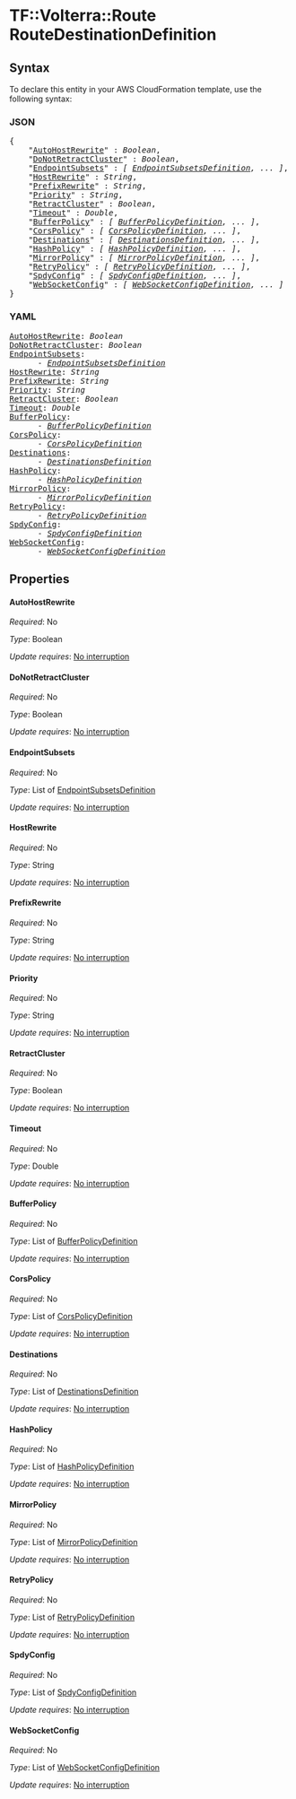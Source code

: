 # TF::Volterra::Route RouteDestinationDefinition

## Syntax

To declare this entity in your AWS CloudFormation template, use the following syntax:

### JSON

<pre>
{
    "<a href="#autohostrewrite" title="AutoHostRewrite">AutoHostRewrite</a>" : <i>Boolean</i>,
    "<a href="#donotretractcluster" title="DoNotRetractCluster">DoNotRetractCluster</a>" : <i>Boolean</i>,
    "<a href="#endpointsubsets" title="EndpointSubsets">EndpointSubsets</a>" : <i>[ <a href="endpointsubsetsdefinition.md">EndpointSubsetsDefinition</a>, ... ]</i>,
    "<a href="#hostrewrite" title="HostRewrite">HostRewrite</a>" : <i>String</i>,
    "<a href="#prefixrewrite" title="PrefixRewrite">PrefixRewrite</a>" : <i>String</i>,
    "<a href="#priority" title="Priority">Priority</a>" : <i>String</i>,
    "<a href="#retractcluster" title="RetractCluster">RetractCluster</a>" : <i>Boolean</i>,
    "<a href="#timeout" title="Timeout">Timeout</a>" : <i>Double</i>,
    "<a href="#bufferpolicy" title="BufferPolicy">BufferPolicy</a>" : <i>[ <a href="bufferpolicydefinition.md">BufferPolicyDefinition</a>, ... ]</i>,
    "<a href="#corspolicy" title="CorsPolicy">CorsPolicy</a>" : <i>[ <a href="corspolicydefinition.md">CorsPolicyDefinition</a>, ... ]</i>,
    "<a href="#destinations" title="Destinations">Destinations</a>" : <i>[ <a href="destinationsdefinition.md">DestinationsDefinition</a>, ... ]</i>,
    "<a href="#hashpolicy" title="HashPolicy">HashPolicy</a>" : <i>[ <a href="hashpolicydefinition.md">HashPolicyDefinition</a>, ... ]</i>,
    "<a href="#mirrorpolicy" title="MirrorPolicy">MirrorPolicy</a>" : <i>[ <a href="mirrorpolicydefinition.md">MirrorPolicyDefinition</a>, ... ]</i>,
    "<a href="#retrypolicy" title="RetryPolicy">RetryPolicy</a>" : <i>[ <a href="retrypolicydefinition.md">RetryPolicyDefinition</a>, ... ]</i>,
    "<a href="#spdyconfig" title="SpdyConfig">SpdyConfig</a>" : <i>[ <a href="spdyconfigdefinition.md">SpdyConfigDefinition</a>, ... ]</i>,
    "<a href="#websocketconfig" title="WebSocketConfig">WebSocketConfig</a>" : <i>[ <a href="websocketconfigdefinition.md">WebSocketConfigDefinition</a>, ... ]</i>
}
</pre>

### YAML

<pre>
<a href="#autohostrewrite" title="AutoHostRewrite">AutoHostRewrite</a>: <i>Boolean</i>
<a href="#donotretractcluster" title="DoNotRetractCluster">DoNotRetractCluster</a>: <i>Boolean</i>
<a href="#endpointsubsets" title="EndpointSubsets">EndpointSubsets</a>: <i>
      - <a href="endpointsubsetsdefinition.md">EndpointSubsetsDefinition</a></i>
<a href="#hostrewrite" title="HostRewrite">HostRewrite</a>: <i>String</i>
<a href="#prefixrewrite" title="PrefixRewrite">PrefixRewrite</a>: <i>String</i>
<a href="#priority" title="Priority">Priority</a>: <i>String</i>
<a href="#retractcluster" title="RetractCluster">RetractCluster</a>: <i>Boolean</i>
<a href="#timeout" title="Timeout">Timeout</a>: <i>Double</i>
<a href="#bufferpolicy" title="BufferPolicy">BufferPolicy</a>: <i>
      - <a href="bufferpolicydefinition.md">BufferPolicyDefinition</a></i>
<a href="#corspolicy" title="CorsPolicy">CorsPolicy</a>: <i>
      - <a href="corspolicydefinition.md">CorsPolicyDefinition</a></i>
<a href="#destinations" title="Destinations">Destinations</a>: <i>
      - <a href="destinationsdefinition.md">DestinationsDefinition</a></i>
<a href="#hashpolicy" title="HashPolicy">HashPolicy</a>: <i>
      - <a href="hashpolicydefinition.md">HashPolicyDefinition</a></i>
<a href="#mirrorpolicy" title="MirrorPolicy">MirrorPolicy</a>: <i>
      - <a href="mirrorpolicydefinition.md">MirrorPolicyDefinition</a></i>
<a href="#retrypolicy" title="RetryPolicy">RetryPolicy</a>: <i>
      - <a href="retrypolicydefinition.md">RetryPolicyDefinition</a></i>
<a href="#spdyconfig" title="SpdyConfig">SpdyConfig</a>: <i>
      - <a href="spdyconfigdefinition.md">SpdyConfigDefinition</a></i>
<a href="#websocketconfig" title="WebSocketConfig">WebSocketConfig</a>: <i>
      - <a href="websocketconfigdefinition.md">WebSocketConfigDefinition</a></i>
</pre>

## Properties

#### AutoHostRewrite

_Required_: No

_Type_: Boolean

_Update requires_: [No interruption](https://docs.aws.amazon.com/AWSCloudFormation/latest/UserGuide/using-cfn-updating-stacks-update-behaviors.html#update-no-interrupt)

#### DoNotRetractCluster

_Required_: No

_Type_: Boolean

_Update requires_: [No interruption](https://docs.aws.amazon.com/AWSCloudFormation/latest/UserGuide/using-cfn-updating-stacks-update-behaviors.html#update-no-interrupt)

#### EndpointSubsets

_Required_: No

_Type_: List of <a href="endpointsubsetsdefinition.md">EndpointSubsetsDefinition</a>

_Update requires_: [No interruption](https://docs.aws.amazon.com/AWSCloudFormation/latest/UserGuide/using-cfn-updating-stacks-update-behaviors.html#update-no-interrupt)

#### HostRewrite

_Required_: No

_Type_: String

_Update requires_: [No interruption](https://docs.aws.amazon.com/AWSCloudFormation/latest/UserGuide/using-cfn-updating-stacks-update-behaviors.html#update-no-interrupt)

#### PrefixRewrite

_Required_: No

_Type_: String

_Update requires_: [No interruption](https://docs.aws.amazon.com/AWSCloudFormation/latest/UserGuide/using-cfn-updating-stacks-update-behaviors.html#update-no-interrupt)

#### Priority

_Required_: No

_Type_: String

_Update requires_: [No interruption](https://docs.aws.amazon.com/AWSCloudFormation/latest/UserGuide/using-cfn-updating-stacks-update-behaviors.html#update-no-interrupt)

#### RetractCluster

_Required_: No

_Type_: Boolean

_Update requires_: [No interruption](https://docs.aws.amazon.com/AWSCloudFormation/latest/UserGuide/using-cfn-updating-stacks-update-behaviors.html#update-no-interrupt)

#### Timeout

_Required_: No

_Type_: Double

_Update requires_: [No interruption](https://docs.aws.amazon.com/AWSCloudFormation/latest/UserGuide/using-cfn-updating-stacks-update-behaviors.html#update-no-interrupt)

#### BufferPolicy

_Required_: No

_Type_: List of <a href="bufferpolicydefinition.md">BufferPolicyDefinition</a>

_Update requires_: [No interruption](https://docs.aws.amazon.com/AWSCloudFormation/latest/UserGuide/using-cfn-updating-stacks-update-behaviors.html#update-no-interrupt)

#### CorsPolicy

_Required_: No

_Type_: List of <a href="corspolicydefinition.md">CorsPolicyDefinition</a>

_Update requires_: [No interruption](https://docs.aws.amazon.com/AWSCloudFormation/latest/UserGuide/using-cfn-updating-stacks-update-behaviors.html#update-no-interrupt)

#### Destinations

_Required_: No

_Type_: List of <a href="destinationsdefinition.md">DestinationsDefinition</a>

_Update requires_: [No interruption](https://docs.aws.amazon.com/AWSCloudFormation/latest/UserGuide/using-cfn-updating-stacks-update-behaviors.html#update-no-interrupt)

#### HashPolicy

_Required_: No

_Type_: List of <a href="hashpolicydefinition.md">HashPolicyDefinition</a>

_Update requires_: [No interruption](https://docs.aws.amazon.com/AWSCloudFormation/latest/UserGuide/using-cfn-updating-stacks-update-behaviors.html#update-no-interrupt)

#### MirrorPolicy

_Required_: No

_Type_: List of <a href="mirrorpolicydefinition.md">MirrorPolicyDefinition</a>

_Update requires_: [No interruption](https://docs.aws.amazon.com/AWSCloudFormation/latest/UserGuide/using-cfn-updating-stacks-update-behaviors.html#update-no-interrupt)

#### RetryPolicy

_Required_: No

_Type_: List of <a href="retrypolicydefinition.md">RetryPolicyDefinition</a>

_Update requires_: [No interruption](https://docs.aws.amazon.com/AWSCloudFormation/latest/UserGuide/using-cfn-updating-stacks-update-behaviors.html#update-no-interrupt)

#### SpdyConfig

_Required_: No

_Type_: List of <a href="spdyconfigdefinition.md">SpdyConfigDefinition</a>

_Update requires_: [No interruption](https://docs.aws.amazon.com/AWSCloudFormation/latest/UserGuide/using-cfn-updating-stacks-update-behaviors.html#update-no-interrupt)

#### WebSocketConfig

_Required_: No

_Type_: List of <a href="websocketconfigdefinition.md">WebSocketConfigDefinition</a>

_Update requires_: [No interruption](https://docs.aws.amazon.com/AWSCloudFormation/latest/UserGuide/using-cfn-updating-stacks-update-behaviors.html#update-no-interrupt)

